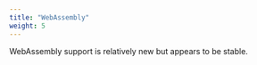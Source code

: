 ```yaml
---
title: "WebAssembly"
weight: 5
---
```


WebAssembly support is relatively new but appears to be stable.
